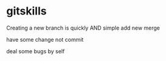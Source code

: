 # gitskills
Creating a new branch is quickly AND simple
add new merge

have some change not commit


deal some bugs by self
